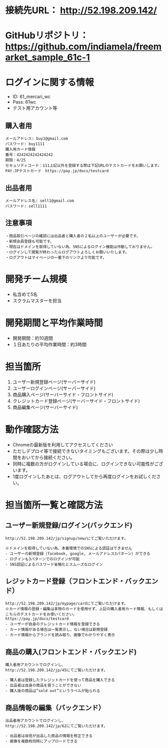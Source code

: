 # 接続先URL： http://52.198.209.142/
# GitHubリポジトリ： https://github.com/indiamela/freemarket_sample_61c-1
# ログインに関する情報
  - ID: 61_mercari_wc
  - Pass: 61wc
  - テスト用アカウント等
  ## 購入者用
    メールアドレス: buy1@gmail.com
    パスワード: buy1111
    購入用カード情報
    番号：4242424242424242
    期限：4/25
    セキュリティコード：111上記以外を登録する際は下記URLのテストカードをお願いします。PAY.JPテストカード　https://pay.jp/docs/testcard
   ## 出品者用
    メールアドレス名: sell1@gmail.com
    パスワード: sell1111
   ## 注意事項
    ・商品取引ページの確認には出品者と購入者の２名以上のユーザーが必要です。
    ・新規会員登録も可能です。
    ・現在はドメインを取得していない為、SNSによるログイン機能は作動しておりません。
    ・ログインして閲覧が終わったらログアウトよろしくお願いいたします。
    ・ログアウトはマイページの一番下のリンクより可能です。
# 開発チーム規模
  - 私含めて5名
  - スクラムマスターを担当
# 開発期間と平均作業時間
  - 開発期間：約10週間
  - １日あたりの平均作業時間：約3時間
# 担当箇所
  1. ユーザー新規登録ページ(サーバーサイド)
  2. ユーザーログインページ(サーバーサイド)
  3. 商品購入ページ(サーバーサイド・フロントサイド)
  4. クレジットカード登録ページ(サーバーサイド・フロントサイド)
  5. 商品編集ページ(サーバーサイド)
# 動作確認方法
  - Chromeの最新版を利用してアクセスしてください
  - ただしデプロイ等で接続できないタイミングもございます。その際は少し時間をおいてから接続ください。
  - 同時に複数の方がログインしている場合に、ログインできない可能性がございます。
  - 1度ログインしたあとは、ログアウトしてから再度ログインをお試しください。
# 担当箇所一覧と確認方法
  ## ユーザー新規登録/ログイン(バックエンド)
    http://52.198.209.142/jp/signup/new/にてご覧いただけます。

    ※ドメインを取得していない為、本番環境でのSNSによる認証はできません
    - ユーザーの新規登録（facebook, google, メールアドレス3パターン）ができる
    - ログインも3パターンでのログインが可能
    - SNS認証によるパスワード省略化とスムーズなログイン
    
  ## レジットカード登録（フロントエンド・バックエンド）
    http://52.198.209.142/jp/mypage/cardにてご覧いただけます。
    ※カード情報の登録・編集は本物のカードを使用せず、上記の購入者用カード情報、もしくはこちらのテストカードをお使いください。
    https://pay.jp/docs/testcard
    - ユーザーが自身のクレジットカード情報を登録できる
    - カード情報がある場合は一覧表示し、ない場合は新規登録
    - カード情報からブランドを読み取り、画像でわかりやすく表示
    
  ## 商品の購入(フロントエンド・バックエンド)
    購入者用アカウントでログインし、
    http://52.198.209.142/jp/45にてご覧いただけます。

    - 購入者は登録したクレジットカードを使って商品を購入できる
    - 出品者は自身の商品を買うことができない
    - 購入後の商品は”sold out”というラベルが貼られる
  
  ## 商品情報の編集（バックエンド）
    出品者用アカウントでログインし、
    http://52.198.209.142/jp/62にてご覧いただけます。

    - 出品者は自信が出品した商品の情報を修正できる
    - 画像を複数枚同時にアップロードできる

